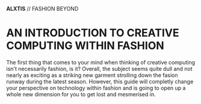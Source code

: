 **ALXTIS** // FASHION BEYOND
# AN INTRODUCTION TO CREATIVE COMPUTING WITHIN FASHION
The first thing that comes to your mind when thinking of creative computing isn't necessarily fashion, is it? Overall, the subject seems quite dull and not nearly as exciting as a striking new garment strolling down the fasion runway during the latest season. However, this guide will completly change your perspective on technology within fashion and is going to open up a whole new dimension for you to get lost and mesmerised in.

